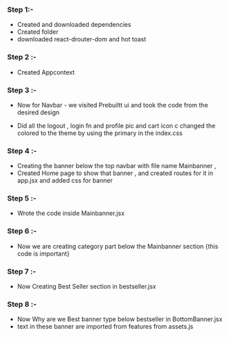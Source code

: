### Step 1:-
 - Created and downloaded dependencies 
 - Created folder
 - downloaded react-drouter-dom and hot toast 


### Step 2 :- 
 - Created Appcontext 

### Step 3 :-
 - Now for Navbar  -  we visited Prebuiltt ui and took the code from the desired  design

 - Did all the logout , login fn and profile pic and cart icon c changed the colored to the theme by using the primary in the index.css

### Step 4 :-
 - Creating the banner below the top navbar with file name Mainbanner , 
 -  Created Home page to show that banner , and created routes for it in app.jsx and added css for banner

### Step 5 :-
 - Wrote the code inside Mainbanner.jsx 

### Step 6 :-
 -  Now we are creating category part below the Mainbanner section
 {this code is important}

### Step 7 :-
 - Now Creating Best Seller section in bestseller.jsx

### Step 8 :- 
 -  Now Why are we Best banner type below bestseller in BottomBanner.jsx 
 -  text in these banner are imported from features from assets.js


